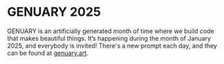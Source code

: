 # GENUARY 2025

GENUARY is an artificially generated month of time where we build code that makes beautiful things. It’s happening during the month of January 2025, and everybody is invited! There's a new prompt each day, and they can be found at [genuary.art](https://genuary.art/).
